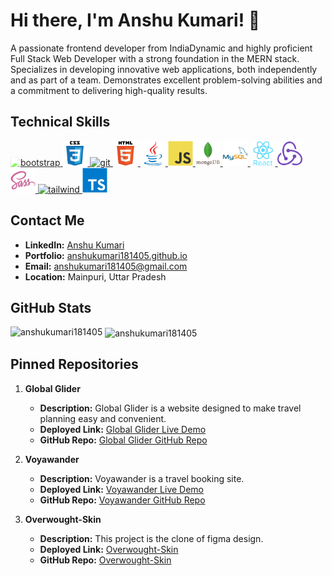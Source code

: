 
# Hi there, I'm Anshu Kumari! 👋

A passionate frontend developer from IndiaDynamic and highly proficient Full Stack Web Developer with a strong foundation in the MERN stack. Specializes in developing innovative web applications, both independently and as part of a team. Demonstrates excellent problem-solving abilities and a commitment to delivering high-quality results.

## Technical Skills
<p align="left"> <a href="https://getbootstrap.com" target="_blank" rel="noreferrer"> <img src="https://upload.wikimedia.org/wikipedia/commons/thumb/b/b2/Bootstrap_logo.svg/2560px-Bootstrap_logo.svg.png" alt="bootstrap" width="40" height="40" style="filter: brightness(1.5);"/>
 </a> <a href="https://www.w3schools.com/css/" target="_blank" rel="noreferrer"> <img src="https://raw.githubusercontent.com/devicons/devicon/master/icons/css3/css3-original-wordmark.svg" alt="css3" width="40" height="40"/> </a> <a href="https://git-scm.com/" target="_blank" rel="noreferrer"> <img src="https://www.vectorlogo.zone/logos/git-scm/git-scm-icon.svg" alt="git" width="40" height="40"/> </a> <a href="https://www.w3.org/html/" target="_blank" rel="noreferrer"> <img src="https://raw.githubusercontent.com/devicons/devicon/master/icons/html5/html5-original-wordmark.svg" alt="html5" width="40" height="40"/> </a> <a href="https://www.java.com" target="_blank" rel="noreferrer"> <img src="https://raw.githubusercontent.com/devicons/devicon/master/icons/java/java-original.svg" alt="java" width="40" height="40"/> </a> <a href="https://developer.mozilla.org/en-US/docs/Web/JavaScript" target="_blank" rel="noreferrer"> <img src="https://raw.githubusercontent.com/devicons/devicon/master/icons/javascript/javascript-original.svg" alt="javascript" width="40" height="40"/> </a> <a href="https://www.mongodb.com/" target="_blank" rel="noreferrer"> <img src="https://raw.githubusercontent.com/devicons/devicon/master/icons/mongodb/mongodb-original-wordmark.svg" alt="mongodb" width="40" height="40"/> </a> <a href="https://www.mysql.com/" target="_blank" rel="noreferrer"> <img src="https://raw.githubusercontent.com/devicons/devicon/master/icons/mysql/mysql-original-wordmark.svg" alt="mysql" width="40" height="40"/> </a> <a href="https://reactjs.org/" target="_blank" rel="noreferrer"> <img src="https://raw.githubusercontent.com/devicons/devicon/master/icons/react/react-original-wordmark.svg" alt="react" width="40" height="40"/> </a> <a href="https://redux.js.org" target="_blank" rel="noreferrer"> <img src="https://raw.githubusercontent.com/devicons/devicon/master/icons/redux/redux-original.svg" alt="redux" width="40" height="40"/> </a> <a href="https://sass-lang.com" target="_blank" rel="noreferrer"> <img src="https://raw.githubusercontent.com/devicons/devicon/master/icons/sass/sass-original.svg" alt="sass" width="40" height="40"/> </a> <a href="https://tailwindcss.com/" target="_blank" rel="noreferrer"> <img src="https://www.vectorlogo.zone/logos/tailwindcss/tailwindcss-icon.svg" alt="tailwind" width="40" height="40"/> </a> <a href="https://www.typescriptlang.org/" target="_blank" rel="noreferrer"> <img src="https://raw.githubusercontent.com/devicons/devicon/master/icons/typescript/typescript-original.svg" alt="typescript" width="40" height="40"/> </a> </p>



## Contact Me
- **LinkedIn:** [Anshu Kumari]("https://linkedin.com/in/anshu-kumari-5a4806193")
- **Portfolio:** [anshukumari181405.github.io](https://anshukumari181405.github.io)
- **Email:** anshukumari181405@gmail.com
- **Location:** Mainpuri, Uttar Pradesh

## GitHub Stats
<p><img align="left" src="https://github-readme-stats.vercel.app/api/top-langs?username=anshukumari181405&show_icons=true&locale=en&layout=compact" alt="anshukumari181405" /></p>

<p>&nbsp;<img align="center" src="https://github-readme-stats.vercel.app/api?username=anshukumari181405&show_icons=true&locale=en" alt="anshukumari181405" /></p>

## Pinned Repositories
1. **Global Glider**
   - **Description:**  Global Glider is a website designed to make travel planning easy and convenient.
   - **Deployed Link:** [Global Glider Live Demo](team-kushal-koder.vercel.app)
   - **GitHub Repo:** [Global Glider GitHub Repo](https://github.com/Saurabh8657/Team_kushal_koder.git)
2. **Voyawander**
   - **Description:**  Voyawander is a travel booking site.
   - **Deployed Link:** [Voyawander Live Demo](project-quasar-7896.netlify.app/)
   - **GitHub Repo:**  [Voyawander GitHub Repo](https://github.com/Alipakkr/Voyawander.git)

3. **Overwought-Skin**
   - **Description:** This project is the clone of figma design.
   - **Deployed Link:** [Overwought-Skin](cw-p5.netlify.app/)
   - **GitHub Repo:** [Overwought-Skin](https://github.com/anshukumari181405/overwought-skin.git)
